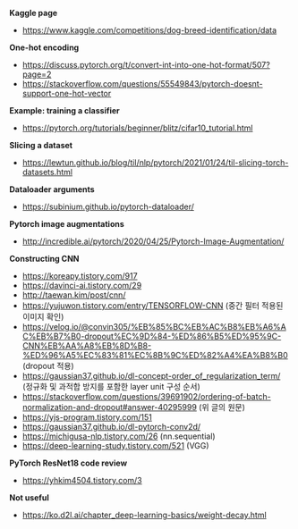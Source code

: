 **Kaggle page**  
  * https://www.kaggle.com/competitions/dog-breed-identification/data  
  
**One-hot encoding**  
  * https://discuss.pytorch.org/t/convert-int-into-one-hot-format/507?page=2  
  * https://stackoverflow.com/questions/55549843/pytorch-doesnt-support-one-hot-vector  
  
**Example: training a classifier**  
  * https://pytorch.org/tutorials/beginner/blitz/cifar10_tutorial.html  
  
**Slicing a dataset**  
  * https://lewtun.github.io/blog/til/nlp/pytorch/2021/01/24/til-slicing-torch-datasets.html  
  
**Dataloader arguments** 
  * https://subinium.github.io/pytorch-dataloader/  
  
**Pytorch image augmentations**  
  * http://incredible.ai/pytorch/2020/04/25/Pytorch-Image-Augmentation/  
  
**Constructing CNN**  
  * https://koreapy.tistory.com/917  
  * https://davinci-ai.tistory.com/29  
  * http://taewan.kim/post/cnn/
  * https://yujuwon.tistory.com/entry/TENSORFLOW-CNN (중간 필터 적용된 이미지 확인)
  * https://velog.io/@convin305/%EB%85%BC%EB%AC%B8%EB%A6%AC%EB%B7%B0-dropout%EC%9D%84-%ED%86%B5%ED%95%9C-CNN%EB%AA%A8%EB%8D%B8-%ED%96%A5%EC%83%81%EC%8B%9C%ED%82%A4%EA%B8%B0 (dropout 적용)
  * https://gaussian37.github.io/dl-concept-order_of_regularization_term/ (정규화 및 과적합 방지를 포함한 layer unit 구성 순서)
  * https://stackoverflow.com/questions/39691902/ordering-of-batch-normalization-and-dropout#answer-40295999 (위 글의 원문)
  * https://yjs-program.tistory.com/151
  * https://gaussian37.github.io/dl-pytorch-conv2d/
  * https://michigusa-nlp.tistory.com/26 (nn.sequential)
  * https://deep-learning-study.tistory.com/521 (VGG)
  
**PyTorch ResNet18 code review**  
  * https://yhkim4504.tistory.com/3
  
**Not useful**  
  * https://ko.d2l.ai/chapter_deep-learning-basics/weight-decay.html
